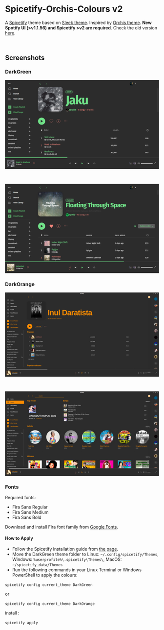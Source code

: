 # Spicetify-Orchis-Colours v2

A [Spicetify](https://github.com/khanhas/spicetify-cli) theme based on [Sleek theme](https://github.com/morpheusthewhite/spicetify-themes/tree/v2/Sleek). Inspired by [Orchis theme](https://github.com/vinceliuice/Orchis-theme). **New Spotify UI (>v1.1.56) and Spicetify >v2 are required**. Check the old version [here](https://github.com/canbeardig/Spicetify-Orchis-Colours). 

<br/>

## Screenshots
### DarkGreen

![screenshot](screenshot.png)

<br/>

![screenshot2](screenshot2.png)

### DarkOrange
![screenshot3](spotify-orange1.png)

<br/>

![screenshot3](spotify-orange2.png)
### Fonts

Required fonts:
 - Fira Sans Regular
 - Fira Sans Medium
 - Fira Sans Bold

Download and install Fira font family from [Google Fonts](https://fonts.google.com/specimen/Fira+Sans).


#### How to Apply

 - Follow the Spicetify installation guide from [the page](https://github.com/khanhas/spicetify-cli).
 - Move the DarkGreen theme folder to Linux: ```~/.config/spicetify/Themes```, Windows: ```%userprofile%\.spicetify\Themes\```, MacOS: ```~/spicetify_data/Themes```
 - Run the following commands in your Linux Terminal or Windows PowerShell to apply the colours:
 
 ```spicetify config current_theme DarkGreen```
 
 or

 ```spicetify config current_theme DarkOrange```

install :

 ```spicetify apply```
 
 


